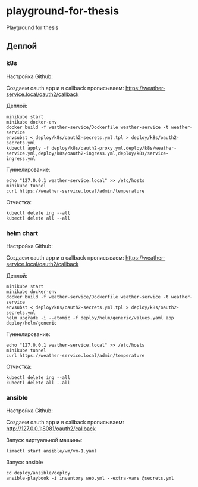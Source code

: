 # playground-for-thesis
Playground for thesis


## Деплой

### k8s

Настройка Github:

Создаем oauth app и в callback прописываем: https://weather-service.local/oauth2/callback

Деплой:
```shell script
minikube start
minikube docker-env
docker build -f weather-service/Dockerfile weather-service -t weather-service
envsubst < deploy/k8s/oauth2-secrets.yml.tpl > deploy/k8s/oauth2-secrets.yml
kubectl apply -f deploy/k8s/oauth2-proxy.yml,deploy/k8s/weather-service.yml,deploy/k8s/oauth2-ingress.yml,deploy/k8s/service-ingress.yml
```

Туннелирование:
```shell script
echo "127.0.0.1 weather-service.local" >> /etc/hosts
minikube tunnel
curl https://weather-service.local/admin/temperature
```

Отчистка:
```shell script
kubectl delete ing --all
kubectl delete all --all
```

### helm chart

Настройка Github:

Создаем oauth app и в callback прописываем: https://weather-service.local/oauth2/callback

Деплой:
```shell script
minikube start
minikube docker-env
docker build -f weather-service/Dockerfile weather-service -t weather-service
envsubst < deploy/k8s/oauth2-secrets.yml.tpl > deploy/k8s/oauth2-secrets.yml
helm upgrade -i --atomic -f deploy/helm/generic/values.yaml app deploy/helm/generic
````

Туннелирование:
```shell script
echo "127.0.0.1 weather-service.local" >> /etc/hosts
minikube tunnel
curl https://weather-service.local/admin/temperature
```

Отчистка:
```shell script
kubectl delete ing --all
kubectl delete all --all
```

### ansible

Настройка Github:

Создаем oauth app и в callback прописываем: http://127.0.0.1:8081/oauth2/callback

Запуск виртуальной машины:
```
limactl start ansible/vm/vm-1.yaml
```

Запуск ansible
```shell script
cd deploy/ansible/deploy
ansible-playbook -i inventory web.yml --extra-vars @secrets.yml
```
